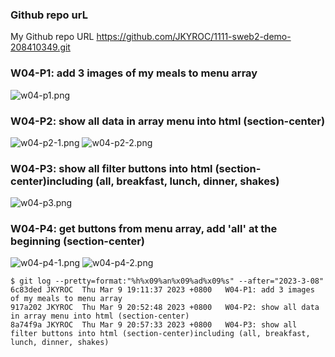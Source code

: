 ### Github repo urL
My Github repo URL
https://github.com/JKYROC/1111-sweb2-demo-208410349.git
### W04-P1: add 3 images of my meals to menu array

![w04-p1.png](https://skhsjlwrhersyemrmkib.supabase.co/storage/v1/object/public/javascript/demo-208410349/w04-menu-starter/w04-p1.png)

### W04-P2: show all data in array menu into html (section-center)

![w04-p2-1.png](https://skhsjlwrhersyemrmkib.supabase.co/storage/v1/object/public/javascript/demo-208410349/w04-menu-starter/w04-p2-1.png)
![w04-p2-2.png](https://skhsjlwrhersyemrmkib.supabase.co/storage/v1/object/public/javascript/demo-208410349/w04-menu-starter/w04-p2-2.png)

### W04-P3: show all filter buttons into html (section-center)including (all, breakfast, lunch, dinner, shakes) 

![w04-p3.png](https://skhsjlwrhersyemrmkib.supabase.co/storage/v1/object/public/javascript/demo-208410349/w04-menu-starter/w04-p3.png)


### W04-P4: get buttons from menu array, add 'all' at the beginning (section-center)

![w04-p4-1.png](https://skhsjlwrhersyemrmkib.supabase.co/storage/v1/object/public/javascript/demo-208410349/w04-menu-starter/w04-p4-1.png)
![w04-p4-2.png](https://skhsjlwrhersyemrmkib.supabase.co/storage/v1/object/public/javascript/demo-208410349/w04-menu-starter/w04-p4-2.png)

```
$ git log --pretty=format:"%h%x09%an%x09%ad%x09%s" --after="2023-3-08"
6c83ded JKYROC  Thu Mar 9 19:11:37 2023 +0800   W04-P1: add 3 images of my meals to menu array
917a202 JKYROC  Thu Mar 9 20:52:48 2023 +0800   W04-P2: show all data in array menu into html (section-center)
8a74f9a JKYROC  Thu Mar 9 20:57:33 2023 +0800   W04-P3: show all filter buttons into html (section-center)including (all, breakfast, lunch, dinner, shakes)
```